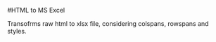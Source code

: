 #HTML <table> to MS Excel

Transofrms raw html to xlsx file, considering colspans, rowspans and styles.
